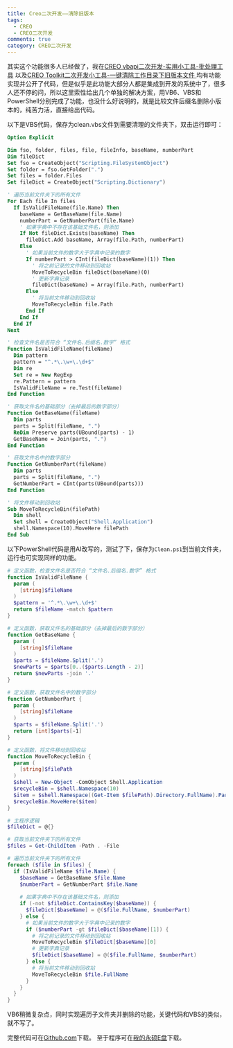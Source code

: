 ```yaml
---
title: Creo二次开发——清除旧版本
tags:
  - CREO
  - CREO二次开发
comments: true
category: CREO二次开发
---
```



其实这个功能很多人已经做了，我在<a href="https://www.hudi.site/2019/12/23/CREO%20vbapi%E4%BA%8C%E6%AC%A1%E5%BC%80%E5%8F%91-%E5%AE%9E%E7%94%A8%E5%B0%8F%E5%B7%A5%E5%85%B7-%E6%89%B9%E5%A4%84%E7%90%86%E5%B7%A5%E5%85%B7/" target="_blank">CREO vbapi二次开发-实用小工具-批处理工具</a>
以及<a href="https://www.hudi.site/2019/11/01/CREO%20Toolkit%E4%BA%8C%E6%AC%A1%E5%BC%80%E5%8F%91%E5%B0%8F%E5%B7%A5%E5%85%B7-%E4%B8%80%E9%94%AE%E6%B8%85%E9%99%A4%E5%B7%A5%E4%BD%9C%E7%9B%AE%E5%BD%95%E4%B8%8B%E6%97%A7%E7%89%88%E6%9C%AC%E6%96%87%E4%BB%B6/" target="_blank">CREO Toolkit二次开发小工具-一键清除工作目录下旧版本文件
</a>均有功能实现并公开了代码，但是似乎是此功能大部分人都是集成到开发的系统中了，很多人还不停的问，所以这里索性给出几个单独的解决方案，用VB6、VBS和PowerShell分别完成了功能，也没什么好说明的，就是比较文件后缀名删除小版本的，纯苦力活，直接给出代码。

以下是VBS代码，保存为clean.vbs文件到需要清理的文件夹下，双击运行即可：

```vb
Option Explicit

Dim fso, folder, files, file, fileInfo, baseName, numberPart
Dim fileDict
Set fso = CreateObject("Scripting.FileSystemObject")
Set folder = fso.GetFolder(".")
Set files = folder.Files
Set fileDict = CreateObject("Scripting.Dictionary")

' 遍历当前文件夹下的所有文件
For Each file In files
  If IsValidFileName(file.Name) Then
    baseName = GetBaseName(file.Name)
    numberPart = GetNumberPart(file.Name)
    ' 如果字典中不存在该基础文件名，则添加
    If Not fileDict.Exists(baseName) Then
      fileDict.Add baseName, Array(file.Path, numberPart)
    Else
      ' 如果当前文件的数字大于字典中记录的数字
      If numberPart > CInt(fileDict(baseName)(1)) Then
        ' 将之前记录的文件移动到回收站
        MoveToRecycleBin fileDict(baseName)(0)
        ' 更新字典记录
        fileDict(baseName) = Array(file.Path, numberPart)
      Else
        ' 将当前文件移动到回收站
        MoveToRecycleBin file.Path
      End If
    End If
  End If
Next

' 检查文件名是否符合 “文件名.后缀名.数字” 格式
Function IsValidFileName(fileName)
  Dim pattern
  pattern = "^.*\.\w+\.\d+$"
  Dim re
  Set re = New RegExp
  re.Pattern = pattern
  IsValidFileName = re.Test(fileName)
End Function

' 获取文件名的基础部分（去掉最后的数字部分）
Function GetBaseName(fileName)
  Dim parts
  parts = Split(fileName, ".")
  ReDim Preserve parts(UBound(parts) - 1)
  GetBaseName = Join(parts, ".")
End Function

' 获取文件名中的数字部分
Function GetNumberPart(fileName)
  Dim parts
  parts = Split(fileName, ".")
  GetNumberPart = CInt(parts(UBound(parts)))
End Function

' 将文件移动到回收站
Sub MoveToRecycleBin(filePath)
  Dim shell
  Set shell = CreateObject("Shell.Application")
  shell.Namespace(10).MoveHere filePath
End Sub
```

以下PowerShell代码是用AI改写的，测试了下，保存为`Clean.ps1`到当前文件夹，运行也可实现同样的功能。

```powershell
# 定义函数，检查文件名是否符合 “文件名.后缀名.数字” 格式
function IsValidFileName {
  param (
    [string]$fileName
  )
  $pattern = '^.*\.\w+\.\d+$'
  return $fileName -match $pattern
}

# 定义函数，获取文件名的基础部分（去掉最后的数字部分）
function GetBaseName {
  param (
    [string]$fileName
  )
  $parts = $fileName.Split('.')
  $newParts = $parts[0..($parts.Length - 2)]
  return $newParts -join '.'
}

# 定义函数，获取文件名中的数字部分
function GetNumberPart {
  param (
    [string]$fileName
  )
  $parts = $fileName.Split('.')
  return [int]$parts[-1]
}

# 定义函数，将文件移动到回收站
function MoveToRecycleBin {
  param (
    [string]$filePath
  )
  $shell = New-Object -ComObject Shell.Application
  $recycleBin = $shell.Namespace(10)
  $item = $shell.Namespace((Get-Item $filePath).Directory.FullName).ParseName((Get-Item $filePath).Name)
  $recycleBin.MoveHere($item)
}

# 主程序逻辑
$fileDict = @{}

# 获取当前文件夹下的所有文件
$files = Get-ChildItem -Path . -File

# 遍历当前文件夹下的所有文件
foreach ($file in $files) {
  if (IsValidFileName $file.Name) {
    $baseName = GetBaseName $file.Name
    $numberPart = GetNumberPart $file.Name
    
    # 如果字典中不存在该基础文件名，则添加
    if (-not $fileDict.ContainsKey($baseName)) {
      $fileDict[$baseName] = @($file.FullName, $numberPart)
    } else {
      # 如果当前文件的数字大于字典中记录的数字
      if ($numberPart -gt $fileDict[$baseName][1]) {
        # 将之前记录的文件移动到回收站
        MoveToRecycleBin $fileDict[$baseName][0]
        # 更新字典记录
        $fileDict[$baseName] = @($file.FullName, $numberPart)
      } else {
        # 将当前文件移动到回收站
        MoveToRecycleBin $file.FullName
      }
    }
  }
}

```


VB6稍微复杂点，同时实现遍历子文件夹并删除的功能，关键代码和VBS的类似，就不写了。

完整代码可在<a href="https://github.com/slacker-HD/creo_vbapi" target="_blank">Github.com</a>下载。
至于程序可在<a href="http://hudi.ysepan.com" target="_blank">我的永硕E盘</a>下载。
